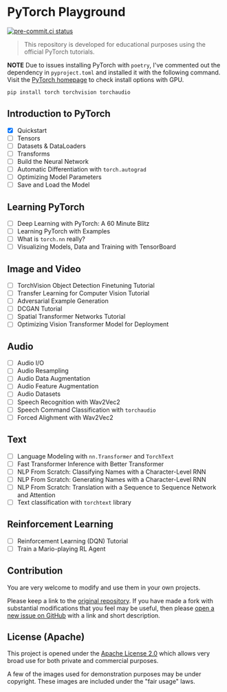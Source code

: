 <!--
 Copyright 2022 Victor I. Afolabi

 Licensed under the Apache License, Version 2.0 (the "License");
 you may not use this file except in compliance with the License.
 You may obtain a copy of the License at

     http://www.apache.org/licenses/LICENSE-2.0

 Unless required by applicable law or agreed to in writing, software
 distributed under the License is distributed on an "AS IS" BASIS,
 WITHOUT WARRANTIES OR CONDITIONS OF ANY KIND, either express or implied.
 See the License for the specific language governing permissions and
 limitations under the License.
-->
# PyTorch Playground

[![pre-commit.ci status](https://results.pre-commit.ci/badge/github/victor-iyi/torch-playground/main.svg)](https://results.pre-commit.ci/latest/github/victor-iyi/torch-playground/main)

> This repository is developed for educational purposes using the official
PyTorch tutorials.

**NOTE** Due to issues installing PyTorch with `poetry`, I've commented out the
dependency in `pyproject.toml` and installed it with the following command.
Visit the [PyTorch homepage][pytorch] to check install options with GPU.

```sh
pip install torch torchvision torchaudio
```

[pytorch]: https://pytorch.org

## Introduction to PyTorch

- [x] Quickstart
- [ ] Tensors
- [ ] Datasets & DataLoaders
- [ ] Transforms
- [ ] Build the Neural Network
- [ ] Automatic Differentiation with `torch.autograd`
- [ ] Optimizing Model Parameters
- [ ] Save and Load the Model

## Learning PyTorch

- [ ] Deep Learning with PyTorch: A 60 Minute Blitz
- [ ] Learning PyTorch with Examples
- [ ] What is `torch.nn` really?
- [ ] Visualizing Models, Data and Training with TensorBoard

## Image and Video

- [ ] TorchVision Object Detection Finetuning Tutorial
- [ ] Transfer Learning for Computer Vision Tutorial
- [ ] Adversarial Example Generation
- [ ] DCGAN Tutorial
- [ ] Spatial Transformer Networks Tutorial
- [ ] Optimizing Vision Transformer Model for Deployment

## Audio

- [ ] Audio I/O
- [ ] Audio Resampling
- [ ] Audio Data Augmentation
- [ ] Audio Feature Augmentation
- [ ] Audio Datasets
- [ ] Speech Recognition with Wav2Vec2
- [ ] Speech Command Classification with `torchaudio`
- [ ] Forced Alighment with Wav2Vec2

## Text

- [ ] Language Modeling with `nn.Transformer` and `TorchText`
- [ ] Fast Transformer Inference with Better Transformer
- [ ] NLP From Scratch: Classifying Names with a Character-Level RNN
- [ ] NLP From Scratch: Generating Names with a Character-Level RNN
- [ ] NLP From Scratch: Translation with a Sequence to Sequence Network and Attention
- [ ] Text classification with `torchtext` library

## Reinforcement Learning

- [ ] Reinforcement Learning (DQN) Tutorial
- [ ] Train a Mario-playing RL Agent

## Contribution

You are very welcome to modify and use them in your own projects.

Please keep a link to the [original repository]. If you have made a fork with
substantial modifications that you feel may be useful, then please [open a new
issue on GitHub][issues] with a link and short description.

## License (Apache)

This project is opened under the [Apache License 2.0][license] which allows very
broad use for both private and commercial purposes.

A few of the images used for demonstration purposes may be under copyright.
These images are included under the "fair usage" laws.

[original repository]: https://github.com/victor-iyi/torch-playground
[issues]: https://github.com/victor-iyi/torch-playground/issues
[license]: ./LICENSE
